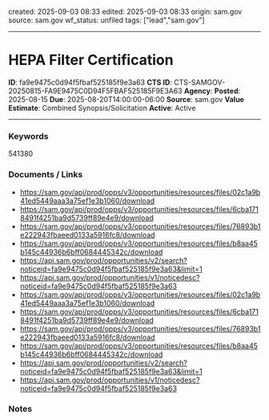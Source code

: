 created: 2025-09-03 08:33
edited: 2025-09-03 08:33
origin: sam.gov
source: sam.gov
wf_status: unfiled
tags: ["lead","sam.gov"]

---

# HEPA Filter Certification

**ID**: fa9e9475c0d94f5fbaf525185f9e3a63
**CTS ID**: CTS-SAMGOV-20250815-FA9E9475C0D94F5FBAF525185F9E3A63
**Agency**: 
**Posted**: 2025-08-15
**Due**: 2025-08-20T14:00:00-06:00
**Source**: sam.gov
**Value Estimate**: Combined Synopsis/Solicitation
**Active**: Active

---

### Keywords
541380

### Documents / Links
- <https://sam.gov/api/prod/opps/v3/opportunities/resources/files/02c1a9b41ed5449aaa3a75ef1e3b1060/download>
- <https://sam.gov/api/prod/opps/v3/opportunities/resources/files/6cba1718491f4251ba9d5739ff89e4e9/download>
- <https://sam.gov/api/prod/opps/v3/opportunities/resources/files/76893b1e222943fbaeed0133a5916fc8/download>
- <https://sam.gov/api/prod/opps/v3/opportunities/resources/files/b8aa45b145c44936b6bff0684445342c/download>
- <https://api.sam.gov/prod/opportunities/v2/search?noticeid=fa9e9475c0d94f5fbaf525185f9e3a63&limit=1>
- <https://api.sam.gov/prod/opportunities/v1/noticedesc?noticeid=fa9e9475c0d94f5fbaf525185f9e3a63>
- <https://sam.gov/api/prod/opps/v3/opportunities/resources/files/02c1a9b41ed5449aaa3a75ef1e3b1060/download>
- <https://sam.gov/api/prod/opps/v3/opportunities/resources/files/6cba1718491f4251ba9d5739ff89e4e9/download>
- <https://sam.gov/api/prod/opps/v3/opportunities/resources/files/76893b1e222943fbaeed0133a5916fc8/download>
- <https://sam.gov/api/prod/opps/v3/opportunities/resources/files/b8aa45b145c44936b6bff0684445342c/download>
- <https://api.sam.gov/prod/opportunities/v2/search?noticeid=fa9e9475c0d94f5fbaf525185f9e3a63&limit=1>
- <https://api.sam.gov/prod/opportunities/v1/noticedesc?noticeid=fa9e9475c0d94f5fbaf525185f9e3a63>

### Notes

